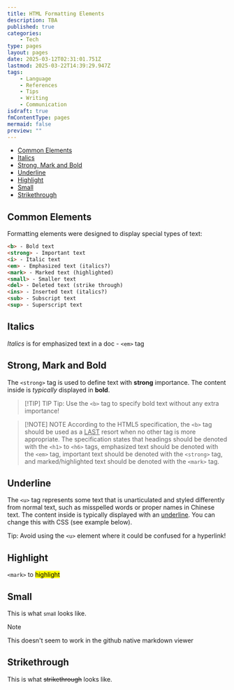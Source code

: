 ```yaml
---
title: HTML Formatting Elements
description: TBA
published: true
categories:
    - Tech
type: pages
layout: pages
date: 2025-03-12T02:31:01.751Z
lastmod: 2025-03-22T14:39:29.947Z
tags:
    - Language
    - References
    - Tips
    - Writing
    - Communication
isdraft: true
fmContentType: pages
mermaid: false
preview: ""
---
```


<!--- cSpell:disable --->
* [Common Elements](#common-elements)
* [Italics](#italics)
* [Strong, Mark and Bold](#strong-mark-and-bold)
* [Underline](#underline)
* [Highlight](#highlight)
* [Small](#small)
* [Strikethrough](#strikethrough)
<!--- cSpell:enable --->

<!--<!-- markdownlint-disable-file MD033 -->

## Common Elements

Formatting elements were designed to display special types of text:

```html
<b> - Bold text
<strong> - Important text
<i> - Italic text
<em> - Emphasized text (italics?)
<mark> - Marked text (highlighted)
<small> - Smaller text
<del> - Deleted text (strike through)
<ins> - Inserted text (italics?)
<sub> - Subscript text
<sup> - Superscript text
```

## Italics

*Italics* is for emphasized text in a doc - `<em>` tag

## Strong, Mark and Bold

The `<strong>` tag is used to define text with **strong** importance. The content inside is *typically* displayed in **bold**.

> [!TIP] TIP
> Tip: Use the `<b>` tag to specify bold text without any extra importance!

> [!NOTE] NOTE
> According to the HTML5 specification, the `<b>` tag should be used as a <ins>LAST</ins> resort when no other tag is more appropriate. The specification states that headings should be denoted with the `<h1>` to `<h6>` tags, emphasized text should be denoted with the `<em>` tag, important text should be denoted with the `<strong>` tag, and marked/highlighted text should be denoted with the `<mark>` tag.

## Underline

The `<u>` tag represents some text that is unarticulated and styled differently from normal text, such as misspelled words or proper names in Chinese text. The content inside is typically displayed with an <ins>underline</ins>. You can change this with CSS (see example below).

Tip: Avoid using the `<u>` element where it could be confused for a hyperlink!

## Highlight

`<mark>` to <mark>highlight</mark>

## Small

This is what <small>small</small> looks like.

> [!NOTE]
> This doesn't seem to work in the github native markdown viewer

## Strikethrough

This is what <del>strikethrough</del> looks like.
